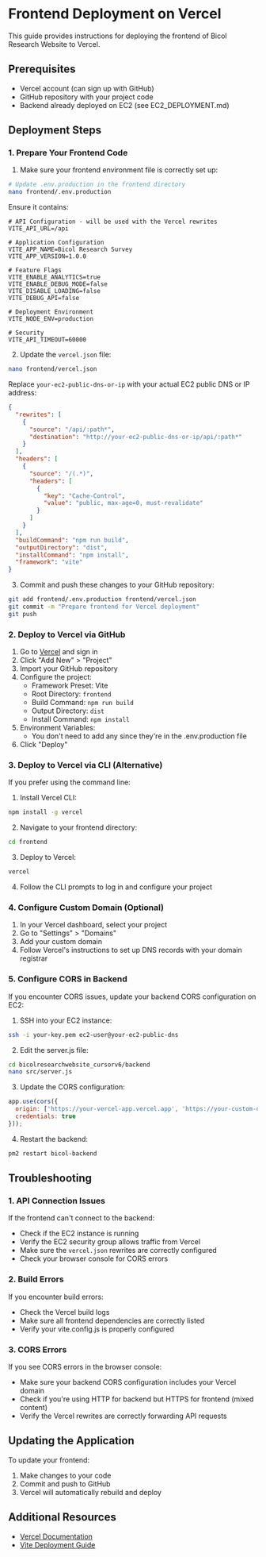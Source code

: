 # Frontend Deployment on Vercel

This guide provides instructions for deploying the frontend of Bicol Research Website to Vercel.

## Prerequisites

- Vercel account (can sign up with GitHub)
- GitHub repository with your project code
- Backend already deployed on EC2 (see EC2_DEPLOYMENT.md)

## Deployment Steps

### 1. Prepare Your Frontend Code

1. Make sure your frontend environment file is correctly set up:

```bash
# Update .env.production in the frontend directory
nano frontend/.env.production
```

Ensure it contains:
```
# API Configuration - will be used with the Vercel rewrites
VITE_API_URL=/api

# Application Configuration
VITE_APP_NAME=Bicol Research Survey
VITE_APP_VERSION=1.0.0

# Feature Flags
VITE_ENABLE_ANALYTICS=true
VITE_ENABLE_DEBUG_MODE=false
VITE_DISABLE_LOADING=false
VITE_DEBUG_API=false

# Deployment Environment
VITE_NODE_ENV=production

# Security
VITE_API_TIMEOUT=60000
```

2. Update the `vercel.json` file:

```bash
nano frontend/vercel.json
```

Replace `your-ec2-public-dns-or-ip` with your actual EC2 public DNS or IP address:
```json
{
  "rewrites": [
    {
      "source": "/api/:path*",
      "destination": "http://your-ec2-public-dns-or-ip/api/:path*"
    }
  ],
  "headers": [
    {
      "source": "/(.*)",
      "headers": [
        {
          "key": "Cache-Control",
          "value": "public, max-age=0, must-revalidate"
        }
      ]
    }
  ],
  "buildCommand": "npm run build",
  "outputDirectory": "dist",
  "installCommand": "npm install",
  "framework": "vite"
}
```

3. Commit and push these changes to your GitHub repository:

```bash
git add frontend/.env.production frontend/vercel.json
git commit -m "Prepare frontend for Vercel deployment"
git push
```

### 2. Deploy to Vercel via GitHub

1. Go to [Vercel](https://vercel.com) and sign in
2. Click "Add New" > "Project"
3. Import your GitHub repository
4. Configure the project:
   - Framework Preset: Vite
   - Root Directory: `frontend`
   - Build Command: `npm run build`
   - Output Directory: `dist`
   - Install Command: `npm install`
5. Environment Variables:
   - You don't need to add any since they're in the .env.production file
6. Click "Deploy"

### 3. Deploy to Vercel via CLI (Alternative)

If you prefer using the command line:

1. Install Vercel CLI:
```bash
npm install -g vercel
```

2. Navigate to your frontend directory:
```bash
cd frontend
```

3. Deploy to Vercel:
```bash
vercel
```

4. Follow the CLI prompts to log in and configure your project

### 4. Configure Custom Domain (Optional)

1. In your Vercel dashboard, select your project
2. Go to "Settings" > "Domains"
3. Add your custom domain
4. Follow Vercel's instructions to set up DNS records with your domain registrar

### 5. Configure CORS in Backend

If you encounter CORS issues, update your backend CORS configuration on EC2:

1. SSH into your EC2 instance:
```bash
ssh -i your-key.pem ec2-user@your-ec2-public-dns
```

2. Edit the server.js file:
```bash
cd bicolresearchwebsite_cursorv6/backend
nano src/server.js
```

3. Update the CORS configuration:
```javascript
app.use(cors({
  origin: ['https://your-vercel-app.vercel.app', 'https://your-custom-domain.com'],
  credentials: true
}));
```

4. Restart the backend:
```bash
pm2 restart bicol-backend
```

## Troubleshooting

### 1. API Connection Issues

If the frontend can't connect to the backend:
- Check if the EC2 instance is running
- Verify the EC2 security group allows traffic from Vercel
- Make sure the `vercel.json` rewrites are correctly configured
- Check your browser console for CORS errors

### 2. Build Errors

If you encounter build errors:
- Check the Vercel build logs
- Make sure all frontend dependencies are correctly listed
- Verify your vite.config.js is properly configured

### 3. CORS Errors

If you see CORS errors in the browser console:
- Make sure your backend CORS configuration includes your Vercel domain
- Check if you're using HTTP for backend but HTTPS for frontend (mixed content)
- Verify the Vercel rewrites are correctly forwarding API requests

## Updating the Application

To update your frontend:
1. Make changes to your code
2. Commit and push to GitHub
3. Vercel will automatically rebuild and deploy

## Additional Resources

- [Vercel Documentation](https://vercel.com/docs)
- [Vite Deployment Guide](https://vitejs.dev/guide/static-deploy.html#vercel) 